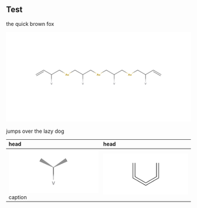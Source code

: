 ## Test

the quick brown fox

![](https://github.com/Sup2point0/Assort/blob/main/.assets/kenzokinetics/shield.phalanx.gold.polymer.png)

jumps over the lazy dog

| head | head |
| :--- | :--- |
| ![](https://github.com/Sup2point0/Assort/blob/main/.assets/kenzokinetics/receptor.key.png) <br> caption | ![](https://github.com/Sup2point0/Assort/blob/main/.assets/kenzokinetics/receptor.lock.png) |